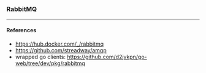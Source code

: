 ### RabbitMQ
---

#### References
- https://hub.docker.com/_/rabbitmq
- https://github.com/streadway/amqp
- wrapped go clients: https://github.com/d2jvkpn/go-web/tree/dev/pkg/rabbitmq
